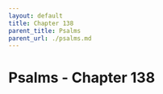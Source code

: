 ```yaml
---
layout: default
title: Chapter 138
parent_title: Psalms
parent_url: ./psalms.md
---
```


# Psalms - Chapter 138
